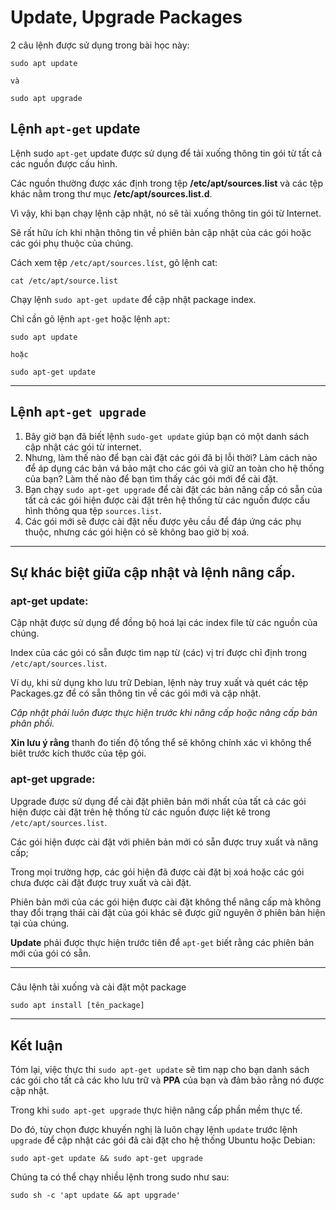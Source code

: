 # Update, Upgrade Packages

2 câu lệnh được sử dụng trong bài học này:

~~~
sudo apt update
 
và

sudo apt upgrade
~~~

## Lệnh `apt-get` update

Lệnh sudo `apt-get` update được sử dụng để tải xuống thông tin gói từ tất cả các nguồn được cấu hình.

Các nguồn thường được xác định trong tệp **/etc/apt/sources.list** và các tệp khác nằm trong thư mục **/etc/apt/sources.list.d**.

Vì vậy, khi bạn chạy lệnh cập nhật, nó sẽ tải xuống thông tin gói từ Internet.

Sẽ rất hữu ích khi nhận thông tin về phiên bản cập nhật của các gói hoặc các gói phụ thuộc của chúng.

Cách xem tệp `/etc/apt/sources.líst`, gõ lệnh cat:
~~~
cat /etc/apt/source.list
~~~

Chạy lệnh `sudo apt-get update` để cập nhật package index.

Chỉ cần gõ lệnh `apt-get` hoặc lệnh `apt`:

~~~
sudo apt update

hoặc

sudo apt-get update
~~~
---

## Lệnh `apt-get upgrade`

1. Bây giờ bạn đã biết lệnh `sudo-get update` giúp bạn có một danh sách cập nhật các gói từ internet.
2. Nhưng, làm thế nào để bạn cài đặt các gói đã bị lỗi thời? Làm cách nào để áp dụng các bản vá bảo mật cho các gói và giữ an toàn cho hệ thống của bạn? Làm thế nào để bạn tìm thấy các gói mới để cài đặt.
3. Bạn chạy `sudo apt-get upgrade` để cài đặt các bản nâng cấp có sẵn của tất cả các gói hiện được cài đặt trên hệ thống từ các nguồn được cấu hình thông qua tệp `sources.list`.
4. Các gói mới sẽ được cài đặt nếu được yêu cầu để đáp ứng các phụ thuộc, nhưng các gói hiện có sẽ không bao giờ bị xoá.
   
---

## Sự khác biệt giữa cập nhật và lệnh nâng cấp.

### apt-get update:

Cập nhật được sử dụng để đồng bộ hoá lại các index file từ các nguồn của chúng.

Index của các gói có sẵn được tìm nạp từ (các) vị trí được chỉ định trong `/etc/apt/sources.list`.

Ví dụ, khi sử dụng kho lưu trữ Debian, lệnh này truy xuất và quét các tệp Packages.gz để có sẵn thông tin về các gói mới và cập nhật.

*Cập nhật phải luôn được thực hiện trước khi nâng cấp hoặc nâng cấp bản phân phối.*

**Xin lưu ý rằng** thanh đo tiến độ tổng thể sẽ không chính xác vì không thể biêt trước kích thước của tệp gói.

### apt-get upgrade:

Upgrade được sử dụng để cài đặt phiên bản mới nhất của tất cả các gói hiện được cài đặt trên hệ thống từ các nguồn được liệt kê trong `/etc/apt/sources.list`.

Các gói hiện được cài đặt với phiên bản mới có sẵn được truy xuất và nâng cấp;

Trong mọi trường hợp, các gói hiện đã được cài đặt bị xoá hoặc các gói chưa được cài đặt được truy xuất và cài đặt.

Phiên bản mới của các gói hiện được cài đặt không thể nâng cấp mà không thay đổi trạng thái cài đặt của gói khác sẽ được giữ nguyên ở phiên bản hiện tại của chúng.

**Update** phải được thực hiện trước tiên để `apt-get` biết rằng các phiên bản mới của gói có sẵn.

---

###

Câu lệnh tải xuống và cài đặt một package

~~~
sudo apt install [tên_package]
~~~

---

## Kết luận

Tóm lại, việc thực thi `sudo apt-get update` sẽ tìm nạp cho bạn danh sách các gói cho tất cả các kho lưu trữ và **PPA** của bạn và đảm bảo rằng nó được cập nhật.

Trong khi `sudo apt-get upgrade` thực hiện nâng cấp phần mềm thực tế. 

Do đó, tùy chọn được khuyến nghị là luôn chạy lệnh `update` trước lệnh `upgrade` để cập nhật các gói đã cài đặt cho hệ thống Ubuntu hoặc Debian:

~~~
sudo apt-get update && sudo apt-get upgrade
~~~

Chúng ta có thể chạy nhiều lệnh trong sudo như sau:

~~~
sudo sh -c 'apt update && apt upgrade'
~~~
